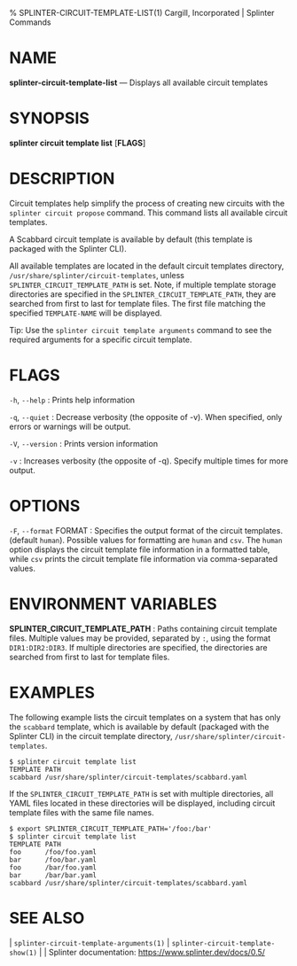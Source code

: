% SPLINTER-CIRCUIT-TEMPLATE-LIST(1) Cargill, Incorporated | Splinter Commands
<!--
  Copyright 2018-2020 Cargill Incorporated
  Licensed under Creative Commons Attribution 4.0 International License
  https://creativecommons.org/licenses/by/4.0/
-->

NAME
====

**splinter-circuit-template-list** — Displays all available circuit templates

SYNOPSIS
========
**splinter circuit template list** \[**FLAGS**\]

DESCRIPTION
===========
Circuit templates help simplify the process of creating new circuits with the
`splinter circuit propose` command. This command lists all available circuit
templates.

A Scabbard circuit template is available by default (this template is packaged
with the Splinter CLI).

All available templates are located in the default circuit templates directory,
`/usr/share/splinter/circuit-templates`, unless `SPLINTER_CIRCUIT_TEMPLATE_PATH`
is set. Note, if multiple template storage directories are specified in the
`SPLINTER_CIRCUIT_TEMPLATE_PATH`, they are searched from first to last for
template files. The first file matching the specified `TEMPLATE-NAME` will
be displayed.

Tip: Use the `splinter circuit template arguments` command to see the required
arguments for a specific circuit template.

FLAGS
=====
`-h`, `--help`
: Prints help information

`-q`, `--quiet`
: Decrease verbosity (the opposite of -v). When specified, only errors or
  warnings will be output.

`-V`, `--version`
: Prints version information

`-v`
: Increases verbosity (the opposite of -q). Specify multiple times for more
  output.

OPTIONS
=======
`-F`, `--format` FORMAT
: Specifies the output format of the circuit templates. (default `human`).
  Possible values for formatting are `human` and `csv`. The `human` option
  displays the circuit template file information in a formatted table, while
  `csv` prints the circuit template file information via comma-separated values.

ENVIRONMENT VARIABLES
=====================
**SPLINTER_CIRCUIT_TEMPLATE_PATH**
: Paths containing circuit template files. Multiple values may be provided,
  separated by `:`, using the format `DIR1:DIR2:DIR3`. If multiple directories
  are specified, the directories are searched from first to last for template
  files.

EXAMPLES
========
The following example lists the circuit templates on a system that has only the
`scabbard` template, which is available by default (packaged with the Splinter CLI)
in the circuit template directory, `/usr/share/splinter/circuit-templates`.

```
$ splinter circuit template list
TEMPLATE PATH
scabbard /usr/share/splinter/circuit-templates/scabbard.yaml
```

If the `SPLINTER_CIRCUIT_TEMPLATE_PATH` is set with multiple directories, all
YAML files located in these directories will be displayed, including circuit
template files with the same file names.

```
$ export SPLINTER_CIRCUIT_TEMPLATE_PATH='/foo:/bar'
$ splinter circuit template list
TEMPLATE PATH
foo      /foo/foo.yaml
bar      /foo/bar.yaml
foo      /bar/foo.yaml
bar      /bar/bar.yaml
scabbard /usr/share/splinter/circuit-templates/scabbard.yaml
```

SEE ALSO
========
| `splinter-circuit-template-arguments(1)`
| `splinter-circuit-template-show(1)`
|
| Splinter documentation: https://www.splinter.dev/docs/0.5/
